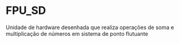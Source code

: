 # FPU_SD
Unidade de hardware desenhada que realiza operações de soma e multiplicação de números em sistema de ponto flutuante 
